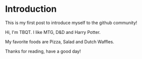 # Introduction
This is my first post to introduce myself to the github community!

Hi, I'm TBQT. I like MTG, D&D and Harry Potter.

My favorite foods are Pizza, Salad and Dutch Waffles.

Thanks for reading, have a good day!
